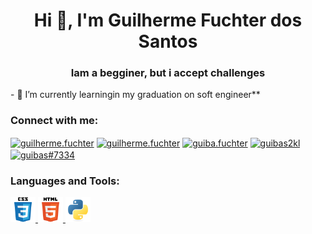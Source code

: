 <h1 align="center">Hi 👋, I'm Guilherme Fuchter dos Santos</h1>
<h3 align="center">Iam a begginer, but i accept challenges</h3>
- 🌱 I’m currently learningin my graduation on soft engineer**
<h3 align="left">Connect with me:</h3>
<p align="left">
<a href="https://linkedin.com/in/guilherme.fuchter" target="blank"><img align="center" src="https://raw.githubusercontent.com/rahuldkjain/github-profile-readme-generator/master/src/images/icons/Social/linked-in-alt.svg" alt="guilherme.fuchter" height="30" width="40" /></a>
<a href="https://fb.com/guilherme.fuchter" target="blank"><img align="center" src="https://raw.githubusercontent.com/rahuldkjain/github-profile-readme-generator/master/src/images/icons/Social/facebook.svg" alt="guilherme.fuchter" height="30" width="40" /></a>
<a href="https://instagram.com/guiba.fuchter" target="blank"><img align="center" src="https://raw.githubusercontent.com/rahuldkjain/github-profile-readme-generator/master/src/images/icons/Social/instagram.svg" alt="guiba.fuchter" height="30" width="40" /></a>
<a href="https://www.youtube.com/c/guibas2kl" target="blank"><img align="center" src="https://raw.githubusercontent.com/rahuldkjain/github-profile-readme-generator/master/src/images/icons/Social/youtube.svg" alt="guibas2kl" height="30" width="40" /></a>
<a href="https://discord.gg/guibas#7334" target="blank"><img align="center" src="https://raw.githubusercontent.com/rahuldkjain/github-profile-readme-generator/master/src/images/icons/Social/discord.svg" alt="guibas#7334" height="30" width="40" /></a>
</p>

<h3 align="left">Languages and Tools:</h3>
<p align="left"> <a href="https://www.w3schools.com/css/" target="_blank" rel="noreferrer"> <img src="https://raw.githubusercontent.com/devicons/devicon/master/icons/css3/css3-original-wordmark.svg" alt="css3" width="40" height="40"/> </a> <a href="https://www.w3.org/html/" target="_blank" rel="noreferrer"> <img src="https://raw.githubusercontent.com/devicons/devicon/master/icons/html5/html5-original-wordmark.svg" alt="html5" width="40" height="40"/> </a> <a href="https://www.python.org" target="_blank" rel="noreferrer"> <img src="https://raw.githubusercontent.com/devicons/devicon/master/icons/python/python-original.svg" alt="python" width="40" height="40"/> </a> </p>
